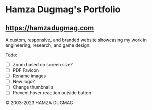 # Hamza Dugmag's Portfolio
## https://hamzadugmag.com

A custom, responsive, and branded website showcasing my work in engineering, research, and game design.

Todo:

- [ ] Zoom based on screen size?
- [ ] PDF Favicon
- [ ] Rename images
- [ ] New logo?
- [ ] Change thumbnails
- [ ] Prevent hover reaction outside button

© 2003-2023 HAMZA DUGMAG
